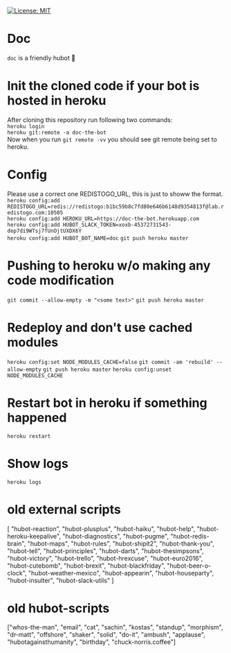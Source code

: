 
[![License: MIT](https://img.shields.io/badge/License-MIT-yellow.svg)](https://opensource.org/licenses/MIT)  

# Doc

`doc` is a friendly hubot :construction:

# Init the cloned code if your bot is hosted in heroku  
After cloning this repository run following two commands:  
`heroku login`  
`heroku git:remote -a doc-the-bot`  
Now when you run `git remote -vv` you should see git remote being set to heroku.  

# Config
Please use a correct one REDISTOGO_URL, this is just to showw the format.  
`heroku config:add REDISTOGO_URL=redis://redistogo:b1bc59b8c7fd80e646b6148d9354813f@lab.redistogo.com:10505`  
`heroku config:add HEROKU_URL=https://doc-the-bot.herokuapp.com`  
`heroku config:add HUBOT_SLACK_TOKEN=xoxb-45372731543-dep7di9WTsj7fUnOjtUXDX6Y`  
`heroku config:add HUBOT_BOT_NAME=doc`
`git push heroku master`  
 

# Pushing to heroku w/o making any code modification
`git commit --allow-empty -m "<some text>"`
`git push heroku master`

# Redeploy and don't use cached modules
`heroku config:set NODE_MODULES_CACHE=false`
`git commit -am 'rebuild' --allow-empty`
`git push heroku master`
`heroku config:unset NODE_MODULES_CACHE`

# Restart bot in heroku if something happened
`heroku restart`
  
# Show logs
`heroku logs`  
  
# old external scripts
[
  "hubot-reaction",
  "hubot-plusplus",
  "hubot-haiku",
  "hubot-help",
  "hubot-heroku-keepalive",
  "hubot-diagnostics",
  "hubot-pugme",
  "hubot-redis-brain",
  "hubot-maps",
  "hubot-rules",
  "hubot-shipit2",
  "hubot-thank-you",
  "hubot-tell",
  "hubot-principles",
  "hubot-darts",
  "hubot-thesimpsons",
  "hubot-victory",
  "hubot-trello",
  "hubot-hrexcuse",
  "hubot-euro2016",
  "hubot-cutebomb",
  "hubot-brexit",
  "hubot-blackfriday",
  "hubot-beer-o-clock",
  "hubot-weather-mexico",
  "hubot-appearin",
  "hubot-houseparty",
  "hubot-insulter",
  "hubot-slack-utils"
]

# old hubot-scripts
["whos-the-man", "email", "cat", "sachin", "kostas", "standup", "morphism", "dr-matt", "offshore", "shaker", "solid", "do-it", "ambush", "applause", "hubotagainsthumanity", "birthday", "chuck-norris.coffee"]
